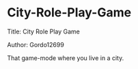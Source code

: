 # City-Role-Play-Game
Title: City Role Play Game

Author: Gordo12699

That game-mode where you live in a city.
